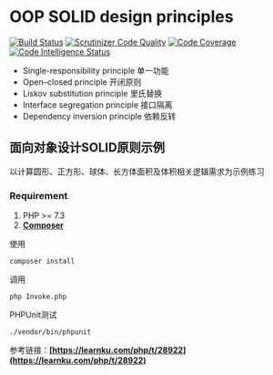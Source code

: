 # OOP SOLID design principles  
[![Build Status](https://travis-ci.org/angrygun/solid.svg?branch=master)](https://travis-ci.org/angrygun/solid) [![Scrutinizer Code Quality](https://scrutinizer-ci.com/g/angrygun/solid/badges/quality-score.png?b=master)](https://scrutinizer-ci.com/g/angrygun/solid/?branch=master) [![Code Coverage](https://scrutinizer-ci.com/g/angrygun/solid/badges/coverage.png?b=master)](https://scrutinizer-ci.com/g/angrygun/solid/?branch=master) [![Code Intelligence Status](https://scrutinizer-ci.com/g/angrygun/solid/badges/code-intelligence.svg?b=master)](https://scrutinizer-ci.com/code-intelligence)

* Single-responsibility principle 单一功能
* Open–closed principle 开闭原则
* Liskov substitution principle 里氏替换
* Interface segregation principle 接口隔离 
* Dependency inversion principle 依赖反转

## 面向对象设计SOLID原则示例

以计算圆形、正方形、球体、长方体面积及体积相关逻辑需求为示例练习

### Requirement
1. PHP >= 7.3
2. **[Composer](https://getcomposer.org/)**


使用
```
composer install
```

调用
```
php Invoke.php
```

PHPUnit测试
```
./vendor/bin/phpunit
```

参考链接：**[https://learnku.com/php/t/28922](https://learnku.com/php/t/28922)**
